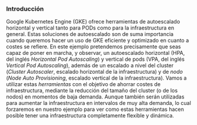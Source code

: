 ### Introducción

Google Kubernetes Engine (GKE) ofrece herramientas de autoescalado 
horizontal y vertical tanto para PODs como para la infraestructura
en general. Estas soluciones de autoescalado son de suma importancia
cuando queremos hacer un uso de GKE eficiente y optimizado en cuanto a 
costes se refiere. En este ejemplo pretendemos precisamente que seas
capaz de poner en marcha, y observar, un autoescalado horizontal (HPA,
del inglés *Horizontal Pod Autoscaling*)
y vertical de pods (VPA, del inglés *Vertical Pod Autoscaling*), 
además de un escalado a nivel del cluster (*Cluster Autoscaler*,
escalado horizontal de la infraestructura) y de *nodo*
(*Node Auto Provisioning*, escalado vertical de la infraestructura).
Vamos a utilizar estas *herramientas* con el objetivo de ahorrar 
costes de infraestructura, mediante la reducción del tamaño del 
cluster (o de los nodos) en momentos de baja demanda. Aunque
también serán utilizadas para aumentar la infraestructura en intervalos
de muy alta demanda, lo cual forzaremos en nuestro ejemplo para ver
como estas herramientas hacen posible tener una infraestructura
completamente flexible y dinámica.

